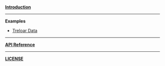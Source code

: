 [**Introduction**](README.md)

---
**Examples**
* [Treloar Data](example/treloar.jl)

---
[**API Reference**](docstrings.md)

---
[**LICENSE**](LICENSE.md)
